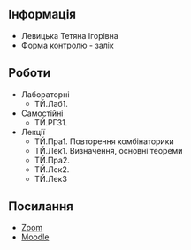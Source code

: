 ## Інформація

- Левицька Тетяна Ігорівна
- Форма контролю - залік

## Роботи

- Лабораторні
  - ТЙ.Лаб1.
- Самостійні
  - ТЙ.РГЗ1.
- Лекції
  - ТЙ.Пра1. Повторення комбінаторики
  - ТЙ.Лек1. Визначення, основні теореми
  - ТЙ.Пра2.
  - ТЙ.Лек2.
  - ТЙ.Лек3

## Посилання

- [Zoom](https://meet.google.com/arg-syjc-vcz)
- [Moodle](https://moodle.zp.edu.ua/course/view.php?id=5060)
